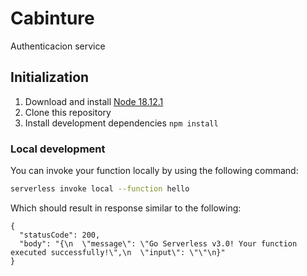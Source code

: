 # Cabinture 

Authenticacion service

## Initialization 
1. Download and install [Node 18.12.1](https://nodejs.org/download/release/v18.12.1/)
2. Clone this repository 
3. Install development dependencies
  `npm install` 

### Local development

You can invoke your function locally by using the following command:

```bash
serverless invoke local --function hello
```

Which should result in response similar to the following:

```
{
  "statusCode": 200,
  "body": "{\n  \"message\": \"Go Serverless v3.0! Your function executed successfully!\",\n  \"input\": \"\"\n}"
}
```